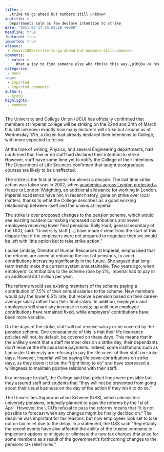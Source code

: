 ```yaml
---
title: >
  Strike to go ahead but numbers still unknown
subtitle: >
  Departments calm as few declare intention to strike
date: "2011-03-17 20:54:28 +0000"
headline: true
featured: true
imported: true
aliases:
 - /news/1096/strike-to-go-ahead-but-numbers-still-unknown
comments:
 - value: >
     What a joy to find someone else who thniks this way.,pjMQBu <a href="http://ckgvtkfairiz.com/">ckgvtkfairiz</a>
categories:
 - news
tags:
 - imported
 - imported_comments
authors:
 - hcd08
highlights:
 - comment
---
```


The University and College Union (UCU) has officially confirmed that members at Imperial college will be striking on the 22nd and 24th of March. It is still unknown exactly how many lecturers will strike but around as of Wednesday 17th, a dozen had already declared their intentions to College, with more expected to follow.

At the time of writing, Physics, and several Engineering departments, had confirmed that few or no staff had declared their intention to strike. However, staff have some time yet to notify the College of their intentions. The Department of Life Sciences confirmed that taught postgraduate courses are likely to be unaffected.

The strike is the first at Imperial for almost a decade. The last time strike action was taken was in 2002, when [academics across London protested a freeze to London Weighting](http://www.guardian.co.uk/education/2002/nov/01/highereducation.lecturerspay), an additional allowance for working in London. Imperial academics have not, in recent history, gone on strike over local matters, thanks to what the College describes as a good working relationship between itself and the unions at Imperial.

The strike is over proposed changes to the pension scheme, which would see existing academics making increased contributions and newer employees receiving lower final pensions. Sally Hunt, general secretary of the UCU, said: “University staff [...] have made it clear from the start of this dispute that if the employers were not prepared to negotiate then we would be left with little option but to take strike action.”

Louise Lindsay, Director of Human Resources at Imperial, emphasised that the reforms are aimed at reducing the cost of pensions, to avoid contributions increasing significantly in the future. She argued that long-term trends make the current system unsustainable. Two years ago, when employers’ contributions to the scheme rose by 2%, Imperial had to pay in an additional £3.1 million per year.

The reforms would see existing members of the scheme paying a contribution of 7.5% of their annual salaries to the scheme. New members would pay the lower 6.5% rate, but receive a pension based on their career-average salary rather than their final salary. In addition, employers and employees will share any increase in costs; up until now employee contributions have remained fixed, while employers’ contributions have been more variable.

On the days of the strike, staff will not receive salary or be covered by the pension scheme. One consequence of this is that their life insurance policies will not, by default, be covered on these days. This means that in the unlikely event that a staff member dies on a strike day, their dependants don’t receive the life insurance payments. Indeed, some institutions such as Lancaster University are refusing to pay the life cover of their staff on strike days. However, Imperial will be paying life cover contributions on strike days, as they deem it to be the “right thing to do” and have expressed a willingness to maintain positive relations with their staff.

In a message to staff, the College said that picket lines were possible but they assured staff and students that “they will not be prevented from going about their usual business on the day of the action if they wish to do so.”

The Universities Superannuation Scheme (USS), which administers university pensions, originally planned to pass the reforms by the 1st of April. However, the UCU’s refusal to pass the reforms means that “it is not possible to forecast when any changes might be finally decided on.” The deadline was important for tax reasons, but now employees look set to lose out on tax relief due to the delay. In a statement, the USS said: “Regrettably the recent events have also affected the ability of the trustee company to implement options to mitigate or eliminate the new tax charges that arise for some members as a result of the government’s forthcoming changes to the pensions tax relief rules.”
